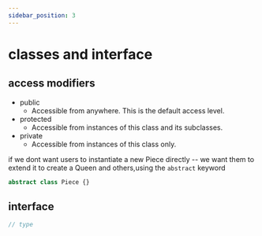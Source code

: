 ```yaml
---
sidebar_position: 3
---
```


# classes and interface

## access modifiers

- public
  - Accessible from anywhere. This is the default access level.
- protected
  - Accessible from instances of this class and its subclasses.
- private
  - Accessible from instances of this class only.

if we dont want users to instantiate a new Piece directly -- we want them to extend it to create a Queen and others,using the `abstract` keyword

```ts
abstract class Piece {}
```

## interface
```ts
// type

```





